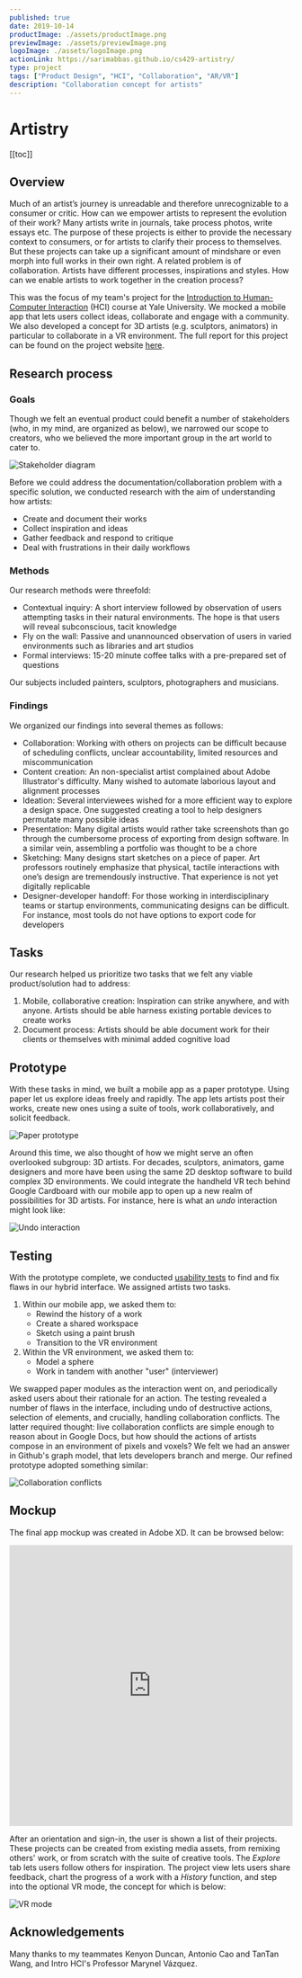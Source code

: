 ```yaml
---
published: true
date: 2019-10-14
productImage: ./assets/productImage.png
previewImage: ./assets/previewImage.png
logoImage: ./assets/logoImage.png
actionLink: https://sarimabbas.github.io/cs429-artistry/
type: project
tags: ["Product Design", "HCI", "Collaboration", "AR/VR"]
description: "Collaboration concept for artists"
---
```


# Artistry

[[toc]]

## Overview

Much of an artist’s journey is unreadable and therefore unrecognizable to a consumer or critic. How can we empower artists to represent the evolution of their work? Many artists write in journals, take process photos, write essays etc. The purpose of these projects is either to provide the necessary context to consumers, or for artists to clarify their process to themselves. But these projects can take up a significant amount of mindshare or even morph into full works in their own right. A related problem is of collaboration. Artists have different processes, inspirations and styles. How can we enable artists to work together in the creation process?

This was the focus of my team's project for the [Introduction to Human-Computer Interaction](https://cpsc429-hci.gitlab.io/s19/) (HCI) course at Yale University. We mocked a mobile app that lets users collect ideas, collaborate and engage with a community. We also developed a concept for 3D artists (e.g. sculptors, animators) in particular to collaborate in a VR environment. The full report for this project can be found on the project website [here](https://sarimabbas.github.io/cs429-artistry/).

## Research process

### Goals

Though we felt an eventual product could benefit a number of stakeholders (who, in my mind, are organized as below), we narrowed our scope to creators, who we believed the more important group in the art world to cater to.

![Stakeholder diagram](./assets/stakeholder.png)

Before we could address the documentation/collaboration problem with a specific solution, we conducted research with the aim of understanding how artists:

- Create and document their works
- Collect inspiration and ideas
- Gather feedback and respond to critique
- Deal with frustrations in their daily workflows

### Methods

Our research methods were threefold:

- Contextual inquiry: A short interview followed by observation of users attempting tasks in their natural environments. The hope is that users will reveal subconscious, tacit knowledge
- Fly on the wall: Passive and unannounced observation of users in varied environments such as libraries and art studios
- Formal interviews: 15-20 minute coffee talks with a pre-prepared set of questions

Our subjects included painters, sculptors, photographers and musicians.

### Findings

We organized our findings into several themes as follows:

- Collaboration: Working with others  on projects can be difficult because of scheduling conflicts, unclear accountability, limited resources and miscommunication
- Content creation: An non-specialist artist complained about Adobe Illustrator's difficulty. Many wished to automate laborious layout and alignment processes
- Ideation: Several interviewees wished for a more efficient way to explore a design space. One suggested creating a tool to help designers permutate many possible ideas
- Presentation: Many digital artists would rather take screenshots than go through the cumbersome process of exporting from design software. In a similar vein, assembling a portfolio was thought to be a chore
- Sketching: Many designs start sketches on a piece of paper. Art professors routinely emphasize that physical, tactile interactions with one’s design are tremendously instructive. That experience is not yet digitally replicable
- Designer-developer handoff: For those working in interdisciplinary teams or startup environments, communicating designs can be difficult. For instance, most tools do not have options to export code for developers

## Tasks

Our research helped us prioritize two tasks that we felt any viable product/solution had to address:

1. Mobile, collaborative creation: Inspiration can strike anywhere, and with anyone. Artists should be able harness existing portable devices to create works
2. Document process: Artists should be able document work for their clients or themselves with minimal added cognitive load

## Prototype

With these tasks in mind, we built a mobile app as a paper prototype. Using paper let us explore ideas freely and rapidly. The app lets artists post their works, create new ones using a suite of tools, work collaboratively, and solicit feedback.

![Paper prototype](./assets/paperPrototype.jpg)

Around this time, we also thought of how we might serve an often overlooked subgroup: 3D artists. For decades, sculptors, animators, game designers and more have been using the same 2D desktop software to build complex 3D environments. We could integrate the handheld VR tech behind Google Cardboard with our mobile app to open up a new realm of possibilities for 3D artists. For instance, here is what an _undo_ interaction might look like:

![Undo interaction](./assets/undo.gif)

## Testing

With the prototype complete, we conducted [usability tests](https://www.nngroup.com/courses/usability-testing/?lm=usability-101-introduction-to-usability&pt=article) to find and fix flaws in our hybrid interface. We assigned artists two tasks.

1. Within our mobile app, we asked them to:
   - Rewind the history of a work
   - Create a shared workspace
   - Sketch using a paint brush
   - Transition to the VR environment
2. Within the VR environment, we asked them to:
   - Model a sphere
   - Work in tandem with another "user" (interviewer)

We swapped paper modules as the interaction went on, and periodically asked users about their rationale for an action. The testing revealed a number of flaws in the interface, including undo of destructive actions, selection of elements, and crucially, handling collaboration conflicts. The latter required thought: live collaboration conflicts are simple enough to reason about in Google Docs, but how should the actions of artists compose in an environment of pixels and voxels? We felt we had an answer in Github's graph model, that lets developers branch and merge. Our refined prototype adopted something similar:

![Collaboration conflicts](./assets/conflicts.gif)

## Mockup

The final app mockup was created in Adobe XD. It can be browsed below:

<iframe width="100%" height="500px" src="https://xd.adobe.com/embed/a2e870a5-adc9-4627-49d2-d0e091cff9b1-d4d9/" frameborder="0" allowfullscreen></iframe>

After an orientation and sign-in, the user is shown a list of their projects. These projects can be created from existing media assets, from remixing others' work, or from scratch with the suite of creative tools. The _Explore_ tab lets users follow others for inspiration. The project view lets users share feedback, chart the progress of a work with a _History_ function, and step into the optional VR mode, the concept for which is below:

![VR mode](./assets/vr.png)

## Acknowledgements

Many thanks to my teammates Kenyon Duncan, Antonio Cao and TanTan Wang, and Intro HCI's Professor Marynel Vázquez.
